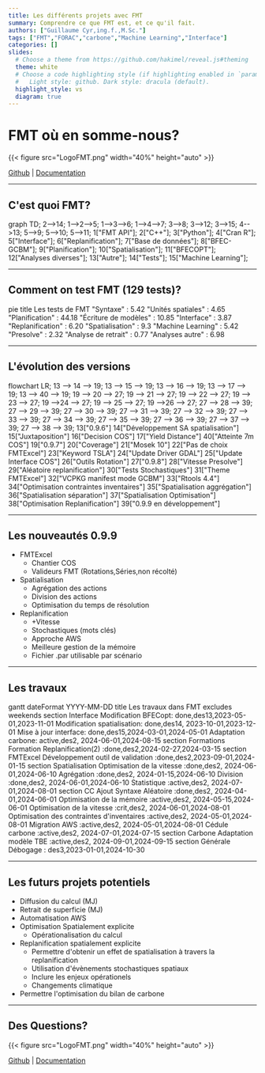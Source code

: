 ```yaml
---
title: Les différents projets avec FMT
summary: Comprendre ce que FMT est, et ce qu'il fait.
authors: ["Guillaume Cyr,ing.f.,M.Sc."]
tags: ["FMT","FORAC","carbone","Machine Learning","Interface"]
categories: []
slides:
  # Choose a theme from https://github.com/hakimel/reveal.js#theming
  theme: white
  # Choose a code highlighting style (if highlighting enabled in `params.toml`)
  #   Light style: github. Dark style: dracula (default).
  highlight_style: vs
  diagram: true
---
```


# FMT où en somme-nous?

{{< figure src="LogoFMT.png" width="40%" height="auto" >}}

[Github](https://github.com/Bureau-du-Forestier-en-chef/FMT) | [Documentation](https://bureau-du-forestier-en-chef.github.io/FMTdocs/)

---

## C'est quoi FMT?

<div class=mermaid>
graph TD;
  2-->14;
  1-->2-->5;
  1-->3-->6;
  1-->4-->7;
  3-->8;
  3-->12;
  3-->15;
  4-->13;
  5-->9;
  5-->10;
  5-->11;
  1["FMT API"];
  2["C++"];
  3["Python"];
  4["Cran R"];
  5["Interface"];
  6["Replanification"];
  7["Base de données"];
  8["BFEC-GCBM"];
  9["Planification"];
  10["Spatialisation"];
  11["BFECOPT"];
  12["Analyses diverses"];
  13["Autre"];
  14["Tests"];
  15["Machine Learning"];
</div>

---

## Comment on test FMT (129 tests)?

<div class=mermaid>
pie title Les tests de FMT
  "Syntaxe" : 5.42
  "Unités spatiales" : 4.65
  "Planification" : 44.18
  "Écriture de modèles" : 10.85
  "Interface" : 3.87
  "Replanification" : 6.20
  "Spatialisation" : 9.3
  "Machine Learning" : 5.42
  "Presolve" : 2.32
  "Analyse de retrait" : 0.77
  "Analyses autre" : 6.98
</div>

---

## L'évolution des versions

<div class=mermaid>
flowchart LR;
13 --> 14 --> 19;
13 --> 15 --> 19;
13 --> 16 --> 19;
13 --> 17 --> 19;
13 --> 40 --> 19;
19 --> 20 --> 27;
19 --> 21 --> 27;
19 --> 22 --> 27;
19 --> 23 --> 27;
19 -->24 --> 27;
19 --> 25 --> 27;
19 -->26 --> 27;
27 --> 28 --> 39;
27 --> 29 --> 39;
27 --> 30 --> 39;
27 --> 31 --> 39;
27 --> 32 --> 39;
27 --> 33 --> 39;
27 --> 34 --> 39;
27 --> 35 --> 39;
27 --> 36 --> 39;
27 --> 37 --> 39;
27 --> 38 --> 39;
13["0.9.6"]
14["Développement SA spatialisation"]
15["Juxtaposition"]
16["Decision COS"]
17["Yield Distance"]
40["Atteinte 7m COS"]
19["0.9.7"]
20["Coverage"]
21["Mosek 10"]
22["Pas de choix FMTExcel"]
23["Keyword TSLA"]
24["Update Driver GDAL"]
25["Update Interface COS"]
26["Outils Rotation"]
27["0.9.8"]
28["Vitesse Presolve"]
29["Aléatoire replanification"]
30["Tests Stochastiques"]
31["Theme FMTExcel"]
32["VCPKG manifest mode GCBM"]
33["Rtools 4.4"]
34["Optimisation contraintes inventaires"]
35["Spatialisation aggrégation"]
36["Spatialisation séparation"]
37["Spatialisation Optimisation"]
38["Optimisation Replanification"]
39["0.9.9 en développement"]
</div>

---

## Les nouveautés 0.9.9
- FMTExcel
  - Chantier COS
  - Valideurs FMT (Rotations,Séries,non récolté)
- Spatialisation
  - Agrégation des actions
  - Division des actions
  - Optimisation du temps de résolution
- Replanification
  - +Vitesse
  - Stochastiques (mots clés)
  - Approche AWS
  - Meilleure gestion de la mémoire
  - Fichier .par utilisable par scénario

---

## Les travaux

<div class=mermaid>
gantt
dateFormat  YYYY-MM-DD
title Les travaux dans FMT
excludes weekends
section Interface
Modification BFECopt: done,des13,2023-05-01,2023-11-01
Modification spatialisation: done,des14, 2023-10-01,2023-12-01
Mise à jour interface: done,des15,2024-03-01,2024-05-01
Adaptation carbone: active,des2, 2024-06-01,2024-08-15
section Formations
Formation Replanification(2) :done,des2,2024-02-27,2024-03-15
section FMTExcel
Développement outil de validation						:done,des2,2023-09-01,2024-01-15
section Spatialisation
Optimisation de la vitesse								:done,des2, 2024-06-01,2024-06-10
Agrégation												:done,des2, 2024-01-15,2024-06-10
Division												:done,des2, 2024-06-01,2024-06-10
Statistique 											:active,des2, 2024-07-01,2024-08-01
section CC
Ajout Syntaxe Aléatoire									:done,des2, 2024-04-01,2024-06-01
Optimisation de la mémoire								:active,des2, 2024-05-15,2024-06-01
Optimisation de la vitesse								:crit,des2, 2024-06-01,2024-08-01
Optimisation des contraintes d'inventaires				:active,des2, 2024-05-01,2024-08-01
Migration AWS											:active,des2, 2024-05-01,2024-08-01
Cédule carbone											:active,des2, 2024-07-01,2024-07-15
section Carbone
Adaptation modèle TBE									:active,des2, 2024-09-01,2024-09-15
section Générale
Débogage                                                :       des3,2023-01-01,2024-10-30
</div>

---

## Les futurs projets potentiels

- Diffusion du calcul (MJ)
- Retrait de superficie (MJ)
- Automatisation AWS
- Optimisation Spatialement explicite
  - Opérationalisation du calcul
- Replanification spatialement explicite
  - Permettre d'obtenir un effet de spatialisation à travers la replanification
  - Utilisation d'évènements stochastiques spatiaux
  - Inclure les enjeux opérationels
  - Changements climatique
- Permettre l'optimisation du bilan de carbone


---

## Des Questions?

{{< figure src="LogoFMT.png" width="40%" height="auto" >}}

[Github](https://github.com/Bureau-du-Forestier-en-chef/FMT) | [Documentation](https://bureau-du-forestier-en-chef.github.io/FMTdocs/)

<script src="https://code.jquery.com/jquery-3.5.0.js"></script>
<script>
$( "li" ).addClass( "fragment" );
// $( "p" ).addClass( "fragment" );
</script>


